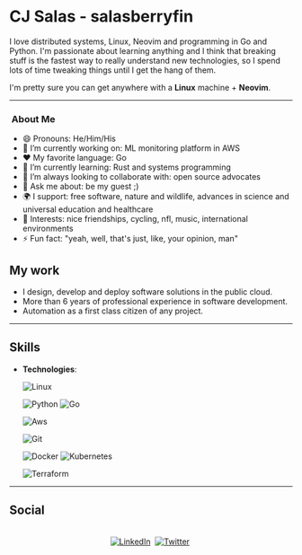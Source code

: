 # CJ Salas - salasberryfin

I love distributed systems, Linux, Neovim and programming in Go and Python.
I'm passionate about learning anything and I think that breaking stuff is the fastest way to really understand new technologies, so I spend lots of time tweaking things until I get the hang of them.

I'm pretty sure you can get anywhere with a **Linux** machine + **Neovim**.

---
<h3> &nbsp;About Me </h3>

- 😄 Pronouns: He/Him/His 
- 🔭 I’m currently working on: ML monitoring platform in AWS
- :heart: My favorite language: Go
- 🌱 I’m currently learning: Rust and systems programming
- 👯 I’m always looking to collaborate with: open source advocates
- 💬 Ask me about: be my guest ;)
- 🌍 I support: free software, nature and wildlife, advances in science and universal education and healthcare
- 💜 Interests: nice friendships, cycling, nfl, music, international environments
- ⚡ Fun fact: "yeah, well, that's just, like, your opinion, man"

## My work


- I design, develop and deploy software solutions in the public cloud.
- More than 6 years of professional experience in software development.
- Automation as a first class citizen of any project.

---

## Skills

- **Technologies**:
    

    ![Linux](https://img.shields.io/badge/Linux-FCC624?style=for-the-badge&logo=linux&logoColor=black) 
    
    ![Python](https://img.shields.io/badge/Python%20-%2314354C.svg?style=for-the-badge&logo=python&logoColor=white)
    ![Go](https://img.shields.io/badge/Go%20-%2314354C.svg?style=for-the-badge&logo=go&logoColor=white)
    
    ![Aws](https://img.shields.io/badge/Aws%20-%2314354C.svg?style=for-the-badge&logo=Aws&logoColor=white)

    ![Git](https://img.shields.io/badge/git-%23F05033.svg?style=for-the-badge&logo=git&logoColor=white)

    ![Docker](https://img.shields.io/badge/Docker-%23121011.svg?style=for-the-badge&logo=docker&logoColor=white)
    ![Kubernetes](https://img.shields.io/badge/Kubernetes-%23121011.svg?style=for-the-badge&logo=kubernetes&logoColor=white)
    
    ![Terraform](https://img.shields.io/badge/Terraform-%23121011.svg?style=for-the-badge&logo=Terraform&logoColor=white)
    
   

---

## Social

<p align="center">
<br>
<a href="https://www.linkedin.com/in/cj-salas"><img src="https://img.shields.io/badge/linkedin-%230077B5.svg?&style=for-the-badge&logo=linkedin&logoColor=white" alt="LinkedIn" /></a>&nbsp;
<a href="https://twitter.com/salasberryfin"><img src="https://img.shields.io/badge/Twitter-1DA1F2?style=for-the-badge&logo=twitter&logoColor=white" alt="Twitter" /></a>&nbsp;
</p>
